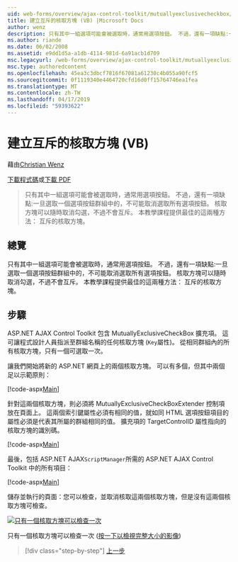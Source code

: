 ```yaml
---
uid: web-forms/overview/ajax-control-toolkit/mutuallyexclusivecheckbox/creating-mutually-exclusive-checkboxes-vb
title: 建立互斥的核取方塊 (VB) |Microsoft Docs
author: wenz
description: 只有其中一組選項可能會被選取時，通常用選項按鈕。 不過，還有一項缺點:一次一個選項按鈕群組中的選取...
ms.author: riande
ms.date: 06/02/2008
ms.assetid: e9dd1d5a-a1db-4114-981d-6a91acb1d709
msc.legacyurl: /web-forms/overview/ajax-control-toolkit/mutuallyexclusivecheckbox/creating-mutually-exclusive-checkboxes-vb
msc.type: authoredcontent
ms.openlocfilehash: 45ea3c3dbcf7816f67081a61230c4b055a90fcf5
ms.sourcegitcommit: 0f1119340e4464720cfd16d0ff15764746ea1fea
ms.translationtype: MT
ms.contentlocale: zh-TW
ms.lasthandoff: 04/17/2019
ms.locfileid: "59393622"
---
```

# <a name="creating-mutually-exclusive-checkboxes-vb"></a>建立互斥的核取方塊 (VB)

藉由[Christian Wenz](https://github.com/wenz)

[下載程式碼](http://download.microsoft.com/download/9/3/f/93f8daea-bebd-4821-833b-95205389c7d0/MutuallyExclusiveCheckBox0.vb.zip)或[下載 PDF](http://download.microsoft.com/download/b/6/a/b6ae89ee-df69-4c87-9bfb-ad1eb2b23373/mutuallyexclusivecheckbox0VB.pdf)

> 只有其中一組選項可能會被選取時，通常用選項按鈕。 不過，還有一項缺點:一旦選取一個選項按鈕群組中的，不可能取消選取所有選項按鈕。 核取方塊可以隨時取消勾選，不過不會互斥。 本教學課程提供最佳的這兩種方法： 互斥的核取方塊。


## <a name="overview"></a>總覽

只有其中一組選項可能會被選取時，通常用選項按鈕。 不過，還有一項缺點:一旦選取一個選項按鈕群組中的，不可能取消選取所有選項按鈕。 核取方塊可以隨時取消勾選，不過不會互斥。 本教學課程提供最佳的這兩種方法： 互斥的核取方塊。

## <a name="steps"></a>步驟

ASP.NET AJAX Control Toolkit 包含 MutuallyExclusiveCheckBox 擴充項。 這可讓程式設計人員指派至群組名稱的任何核取方塊 (`Key`屬性)。 從相同群組內的所有核取方塊，只有一個可選取一次。

讓我們開始將新的 ASP.NET 網頁上的兩個核取方塊。 可以有多個，但其中兩個足以示範原則：

[!code-aspx[Main](creating-mutually-exclusive-checkboxes-vb/samples/sample1.aspx)]

針對這兩個核取方塊，則必須將 MutuallyExclusiveCheckBoxExtender 控制項放在頁面上。 這兩個索引鍵屬性必須有相同的值，就如同 HTML 選項按鈕項目的屬性必須是代表其所屬的群組相同的值。 擴充項的 TargetControlID 屬性指向的核取方塊的識別碼。

[!code-aspx[Main](creating-mutually-exclusive-checkboxes-vb/samples/sample2.aspx)]

最後，包括 ASP.NET AJAX`ScriptManager`所需的 ASP.NET AJAX Control Toolkit 中的所有項目：

[!code-aspx[Main](creating-mutually-exclusive-checkboxes-vb/samples/sample3.aspx)]

儲存並執行的頁面：您可以檢查，並取消核取這兩個核取方塊，但是沒有這兩個核取方塊可檢查。


[![只有一個核取方塊可以檢查一次](creating-mutually-exclusive-checkboxes-vb/_static/image2.png)](creating-mutually-exclusive-checkboxes-vb/_static/image1.png)

只有一個核取方塊可以檢查一次 ([按一下以檢視完整大小的影像](creating-mutually-exclusive-checkboxes-vb/_static/image3.png))

> [!div class="step-by-step"]
> [上一步](creating-mutually-exclusive-checkboxes-cs.md)
